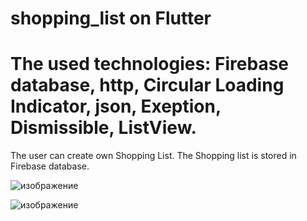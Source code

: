 # shopping_list on Flutter
# The used technologies: Firebase database, http, Circular Loading Indicator, json, Exeption, Dismissible, ListView.

The user can create own Shopping List. The Shopping list is stored in Firebase database.


![изображение](https://github.com/VasylDvorak/shopping_list/assets/106032465/a32c0753-22ab-4324-b279-ded9799c1cb5)



![изображение](https://github.com/VasylDvorak/shopping_list/assets/106032465/13d855a1-370a-48a5-b8b8-a45eb80ca275)


